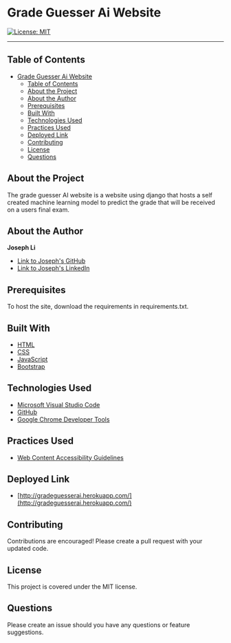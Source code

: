 # Grade Guesser Ai Website

[![License: MIT](https://img.shields.io/badge/License-MIT-yellow.svg)](https://opensource.org/licenses/MIT)


---

## Table of Contents

- [Grade Guesser Ai Website](#grade-guesser-ai-website)
  - [Table of Contents](#table-of-contents)
  - [About the Project](#about-the-project)
  - [About the Author](#about-the-author)
  - [Prerequisites](#prerequisites)
  - [Built With](#built-with)
  - [Technologies Used](#technologies-used)
  - [Practices Used](#practices-used)
  - [Deployed Link](#deployed-link)
  - [Contributing](#contributing)
  - [License](#license)
  - [Questions](#questions)

## About the Project

The grade guesser AI website is a website using django that hosts a self created machine learning model to predict the grade that will be received on a users final exam. 
 

 
## About the Author
**Joseph Li**
- [Link to Joseph's GitHub](https://github.com/josephlicodes)
- [Link to Joseph's LinkedIn](https://linkedin.com/in/josephlicodes)

## Prerequisites

To host the site, download the requirements in requirements.txt. 

## Built With
* [HTML](https://developer.mozilla.org/en-US/docs/Web/HTML)
* [CSS](https://developer.mozilla.org/en-US/docs/Web/CSS)
* [JavaScript](https://developer.mozilla.org/en-US/docs/Web/JavaScript)
* [Bootstrap](https://getbootstrap.com/)

## Technologies Used

* [Microsoft Visual Studio Code](https://code.visualstudio.com/)
* [GitHub](https://github.com/)
* [Google Chrome Developer Tools](https://developer.chrome.com/docs/devtools/)
  

## Practices Used

* [Web Content Accessibility Guidelines](https://www.w3.org/WAI/standards-guidelines/wcag/)
  
## Deployed Link

* [http://gradeguesserai.herokuapp.com/](http://gradeguesserai.herokuapp.com/) 

## Contributing

Contributions are encouraged! Please create a pull request with your updated code.

## License

This project is covered under the MIT license.

## Questions

Please create an issue should you have any questions or feature suggestions.
